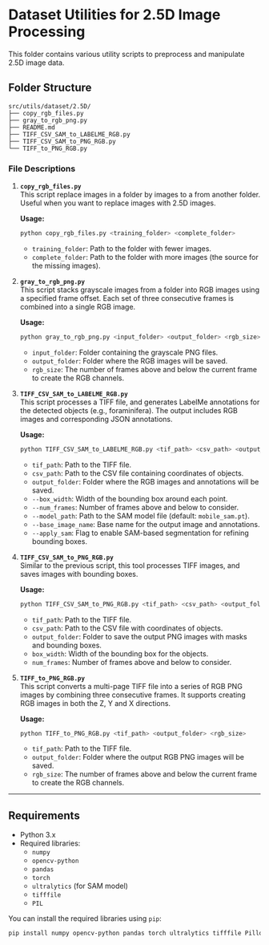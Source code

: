 # Dataset Utilities for 2.5D Image Processing

This folder contains various utility scripts to preprocess and manipulate 2.5D image data. 

## Folder Structure

```
src/utils/dataset/2.5D/
├── copy_rgb_files.py
├── gray_to_rgb_png.py
├── README.md
├── TIFF_CSV_SAM_to_LABELME_RGB.py
├── TIFF_CSV_SAM_to_PNG_RGB.py
└── TIFF_to_PNG_RGB.py
```

### File Descriptions

1. **`copy_rgb_files.py`**  
   This script replace images in a folder by images to a from another folder. Useful when you want to replace images with 2.5D images.

   **Usage:**
   ```bash
   python copy_rgb_files.py <training_folder> <complete_folder>
   ```

   - `training_folder`: Path to the folder with fewer images.
   - `complete_folder`: Path to the folder with more images (the source for the missing images).

2. **`gray_to_rgb_png.py`**  
   This script stacks grayscale images from a folder into RGB images using a specified frame offset. Each set of three consecutive frames is combined into a single RGB image.

   **Usage:**
   ```bash
   python gray_to_rgb_png.py <input_folder> <output_folder> <rgb_size>
   ```

   - `input_folder`: Folder containing the grayscale PNG files.
   - `output_folder`: Folder where the RGB images will be saved.
   - `rgb_size`: The number of frames above and below the current frame to create the RGB channels.

3. **`TIFF_CSV_SAM_to_LABELME_RGB.py`**  
   This script processes a TIFF file, and generates LabelMe annotations for the detected objects (e.g., foraminifera). The output includes RGB images and corresponding JSON annotations.

   **Usage:**
   ```bash
   python TIFF_CSV_SAM_to_LABELME_RGB.py <tif_path> <csv_path> <output_folder> [--box_width BOX_WIDTH] [--num_frames NUM_FRAMES] [--model_path MODEL_PATH] [--base_image_name BASE_NAME] [--apply_sam]
   ```

   - `tif_path`: Path to the TIFF file.
   - `csv_path`: Path to the CSV file containing coordinates of objects.
   - `output_folder`: Folder where the RGB images and annotations will be saved.
   - `--box_width`: Width of the bounding box around each point.
   - `--num_frames`: Number of frames above and below to consider.
   - `--model_path`: Path to the SAM model file (default: `mobile_sam.pt`).
   - `--base_image_name`: Base name for the output image and annotations.
   - `--apply_sam`: Flag to enable SAM-based segmentation for refining bounding boxes.

4. **`TIFF_CSV_SAM_to_PNG_RGB.py`**  
   Similar to the previous script, this tool processes TIFF images, and saves images with bounding boxes.

   **Usage:**
   ```bash
   python TIFF_CSV_SAM_to_PNG_RGB.py <tif_path> <csv_path> <output_folder> <box_width> <num_frames>
   ```

   - `tif_path`: Path to the TIFF file.
   - `csv_path`: Path to the CSV file with coordinates of objects.
   - `output_folder`: Folder to save the output PNG images with masks and bounding boxes.
   - `box_width`: Width of the bounding box for the objects.
   - `num_frames`: Number of frames above and below to consider.

5. **`TIFF_to_PNG_RGB.py`**  
   This script converts a multi-page TIFF file into a series of RGB PNG images by combining three consecutive frames. It supports creating RGB images in both the Z, Y and X  directions.

   **Usage:**
   ```bash
   python TIFF_to_PNG_RGB.py <tif_path> <output_folder> <rgb_size>
   ```

   - `tif_path`: Path to the TIFF file.
   - `output_folder`: Folder where the output RGB PNG images will be saved.
   - `rgb_size`: The number of frames above and below the current frame to create the RGB channels.

---

## Requirements

- Python 3.x
- Required libraries:
  - `numpy`
  - `opencv-python`
  - `pandas`
  - `torch`
  - `ultralytics` (for SAM model)
  - `tifffile`
  - `PIL`
  
You can install the required libraries using `pip`:
```bash
pip install numpy opencv-python pandas torch ultralytics tifffile Pillow
```

